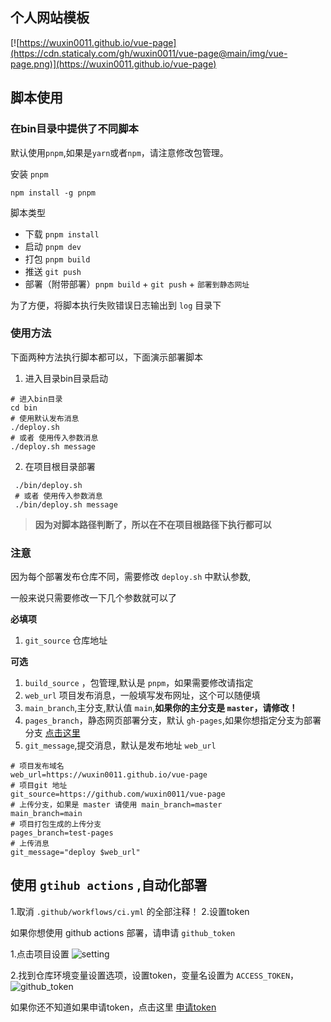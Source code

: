 ## 个人网站模板


[![https://wuxin0011.github.io/vue-page](https://cdn.staticaly.com/gh/wuxin0011/vue-page@main/img/vue-page.png)](https://wuxin0011.github.io/vue-page)





## 脚本使用



### 在bin目录中提供了不同脚本

默认使用`pnpm`,如果是`yarn`或者`npm`，请注意修改包管理。

安装 `pnpm`

```shell
npm install -g pnpm
```

脚本类型

 - 下载 `pnpm install`
 - 启动 `pnpm dev`
 - 打包 `pnpm build`
 - 推送 `git push`
 - 部署（附带部署）`pnpm build` + `git push` + `部署到静态网址`

 
为了方便，将脚本执行失败错误日志输出到 `log` 目录下

 ### 使用方法

 下面两种方法执行脚本都可以，下面演示部署脚本
 
 1. 进入目录bin目录启动 

 ```shell
 # 进入bin目录
 cd bin
 # 使用默认发布消息
 ./deploy.sh 
 # 或者 使用传入参数消息
./deploy.sh message
 ```


 2. 在项目根目录部署
```shell
 ./bin/deploy.sh 
 # 或者 使用传入参数消息
 ./bin/deploy.sh message
 ```

>  **因为对脚本路径判断了，所以在不在项目根路径下执行都可以**

### 注意

因为每个部署发布仓库不同，需要修改 `deploy.sh` 中默认参数,

一般来说只需要修改一下几个参数就可以了

**必填项**

1. `git_source` 仓库地址


**可选**
1. `build_source` ，包管理,默认是 `pnpm`，如果需要修改请指定
2. `web_url` 项目发布消息，一般填写发布网址，这个可以随便填
3. `main_branch`,主分支,默认值 `main`,**如果你的主分支是 `master`，请修改！**
4. `pages_branch`，静态网页部署分支，默认 `gh-pages`,如果你想指定分支为部署分支 [点击这里](https://docs.github.com/zh/pages/getting-started-with-github-pages/configuring-a-publishing-source-for-your-github-pages-site)
5. `git_message`,提交消息，默认是发布地址 `web_url`

```shell
# 项目发布域名
web_url=https://wuxin0011.github.io/vue-page
# 项目git 地址
git_source=https://github.com/wuxin0011/vue-page
# 上传分支，如果是 master 请使用 main_branch=master
main_branch=main
# 项目打包生成的上传分支
pages_branch=test-pages
# 上传消息
git_message="deploy $web_url"
```






 ## 使用 `gtihub actions` ,自动化部署


1.取消 `.github/workflows/ci.yml` 的全部注释！
2.设置token


 如果你想使用 github actions 部署，请申请 `github_token`

1.点击项目设置
 ![setting](https://cdn.staticaly.com/gh/wuxin0011/vue-page@main/img/vue-page-setting.png)

2.找到仓库环境变量设置选项，设置token，变量名设置为 `ACCESS_TOKEN`，
 ![github_token](https://cdn.staticaly.com/gh/wuxin0011/vue-page@main/img/get_token.png)

 如果你还不知道如果申请token，点击这里 [申请token](https://github.com/settings/personal-access-tokens)

 




 